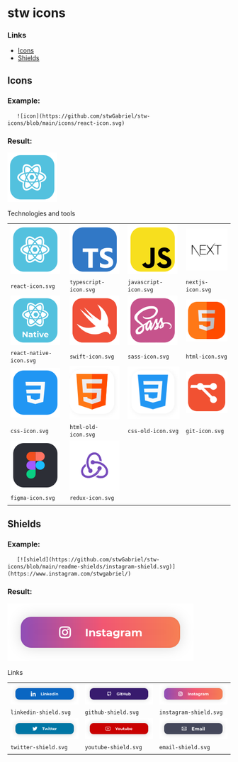 # stw icons

### Links 

   - [Icons](#Icons)
   - [Shields](#Shields)

## Icons

### Example:

```
   ![icon](https://github.com/stwGabriel/stw-icons/blob/main/icons/react-icon.svg)
```

### Result:

   ![icon](./icons/react-icon.svg)


Technologies and tools

   | | | | |
   |---|---| ---|---|
   |![icon](./icons/react-icon.svg)|![icon](./icons/typescript-icon.svg)|![icon](./icons/javascript-icon.svg)|![icon](./icons/nextjs-icon.svg)|
   | ```react-icon.svg``` | ```typescript-icon.svg```  | ```javascript-icon.svg``` | ```nextjs-icon.svg``` |
   |![icon](./icons/react-native-icon.svg)|![icon](./icons/swift-icon.svg) |![icon](./icons/sass-icon.svg)|![icon](./icons/html-icon.svg)|
   | ```react-native-icon.svg```  |  ```swift-icon.svg```  | ```sass-icon.svg``` | ```html-icon.svg``` |
   |![icon](./icons/css-icon.svg)|![icon](./icons/html-old-icon.svg)| ![icon](./icons/css-old-icon.svg)|  ![icon](./icons/git-icon.svg)|
   | ```css-icon.svg```  |  ```html-old-icon.svg```  | ```css-old-icon.svg``` | ```git-icon.svg``` |
   |![icon](./icons/figma-icon.svg)|![icon](./icons/redux-icon.svg)|  | |
   |```figma-icon.svg```|```redux-icon.svg```| | |
   | | | | |



## Shields

### Example:

```
   [![shield](https://github.com/stwGabriel/stw-icons/blob/main/readme-shields/instagram-shield.svg)](https://www.instagram.com/stwgabriel/)
```

### Result:

   [![shield](./readme-shields/instagram-shield.svg)](https://www.instagram.com/stwgabriel/)

   Links

   | | | | 
   |---|---| ---|
   |[![shield](./readme-shields/linkedin-shield.svg)](https://www.linkedin.com/in/stwgabriel/)|[![shield](./readme-shields/github-shield.svg)](https://github.com/StwGabriel)|[![shield](./readme-shields/instagram-shield.svg)](https://www.instagram.com/stwgabriel/)|
   |```linkedin-shield.svg```|```github-shield.svg```|```instagram-shield.svg```|
   |[![shield](./readme-shields/twitter-shield.svg)](#)|[![shield](./readme-shields/youtube-shield.svg)](#)|[![shield](./readme-shields/email-shield.svg)](mailto:gabrielstw@pm.me?Subject=[subject]%20-%20From%20GitHub)|
   |```twitter-shield.svg```|```youtube-shield.svg```|```email-shield.svg```|
   | | | | 
